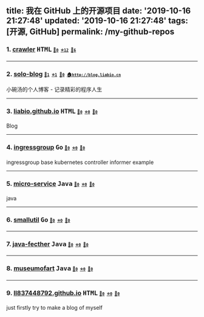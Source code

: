 title: 我在 GitHub 上的开源项目
date: '2019-10-16 21:27:48'
updated: '2019-10-16 21:27:48'
tags: [开源, GitHub]
permalink: /my-github-repos
---
<!-- 该页面会被定时任务自动覆盖，所以请勿手工更新 -->
<!-- 如果你有更漂亮的排版方式，请发 issue 告诉我们 -->

### 1. [crawler](https://github.com/liabio/crawler) <kbd title="主要编程语言">HTML</kbd> <span style="font-size: 12px;">[🤩`0`](https://github.com/liabio/crawler/watchers "关注数")&nbsp;&nbsp;[⭐️`12`](https://github.com/liabio/crawler/stargazers "收藏数")&nbsp;&nbsp;[🖖`6`](https://github.com/liabio/crawler/network/members "分叉数")</span>





---

### 2. [solo-blog](https://github.com/liabio/solo-blog) <kbd title="主要编程语言"></kbd> <span style="font-size: 12px;">[🤩`1`](https://github.com/liabio/solo-blog/watchers "关注数")&nbsp;&nbsp;[⭐️`1`](https://github.com/liabio/solo-blog/stargazers "收藏数")&nbsp;&nbsp;[🖖`0`](https://github.com/liabio/solo-blog/network/members "分叉数")&nbsp;&nbsp;[🏠`http://blog.liabio.cn`](http://blog.liabio.cn "项目主页")</span>

小碗汤的个人博客 - 记录精彩的程序人生



---

### 3. [liabio.github.io](https://github.com/liabio/liabio.github.io) <kbd title="主要编程语言">HTML</kbd> <span style="font-size: 12px;">[🤩`0`](https://github.com/liabio/liabio.github.io/watchers "关注数")&nbsp;&nbsp;[⭐️`0`](https://github.com/liabio/liabio.github.io/stargazers "收藏数")&nbsp;&nbsp;[🖖`0`](https://github.com/liabio/liabio.github.io/network/members "分叉数")</span>

Blog



---

### 4. [ingressgroup](https://github.com/liabio/ingressgroup) <kbd title="主要编程语言">Go</kbd> <span style="font-size: 12px;">[🤩`0`](https://github.com/liabio/ingressgroup/watchers "关注数")&nbsp;&nbsp;[⭐️`0`](https://github.com/liabio/ingressgroup/stargazers "收藏数")&nbsp;&nbsp;[🖖`0`](https://github.com/liabio/ingressgroup/network/members "分叉数")</span>

ingressgroup base kubernetes controller informer example



---

### 5. [micro-service](https://github.com/liabio/micro-service) <kbd title="主要编程语言">Java</kbd> <span style="font-size: 12px;">[🤩`0`](https://github.com/liabio/micro-service/watchers "关注数")&nbsp;&nbsp;[⭐️`0`](https://github.com/liabio/micro-service/stargazers "收藏数")&nbsp;&nbsp;[🖖`0`](https://github.com/liabio/micro-service/network/members "分叉数")</span>

java



---

### 6. [smallutil](https://github.com/liabio/smallutil) <kbd title="主要编程语言">Go</kbd> <span style="font-size: 12px;">[🤩`0`](https://github.com/liabio/smallutil/watchers "关注数")&nbsp;&nbsp;[⭐️`0`](https://github.com/liabio/smallutil/stargazers "收藏数")&nbsp;&nbsp;[🖖`0`](https://github.com/liabio/smallutil/network/members "分叉数")</span>





---

### 7. [java-fecther](https://github.com/liabio/java-fecther) <kbd title="主要编程语言">Java</kbd> <span style="font-size: 12px;">[🤩`0`](https://github.com/liabio/java-fecther/watchers "关注数")&nbsp;&nbsp;[⭐️`0`](https://github.com/liabio/java-fecther/stargazers "收藏数")&nbsp;&nbsp;[🖖`0`](https://github.com/liabio/java-fecther/network/members "分叉数")</span>





---

### 8. [museumofart](https://github.com/liabio/museumofart) <kbd title="主要编程语言">Java</kbd> <span style="font-size: 12px;">[🤩`0`](https://github.com/liabio/museumofart/watchers "关注数")&nbsp;&nbsp;[⭐️`0`](https://github.com/liabio/museumofart/stargazers "收藏数")&nbsp;&nbsp;[🖖`0`](https://github.com/liabio/museumofart/network/members "分叉数")</span>





---

### 9. [ll837448792.github.io](https://github.com/liabio/ll837448792.github.io) <kbd title="主要编程语言">HTML</kbd> <span style="font-size: 12px;">[🤩`0`](https://github.com/liabio/ll837448792.github.io/watchers "关注数")&nbsp;&nbsp;[⭐️`0`](https://github.com/liabio/ll837448792.github.io/stargazers "收藏数")&nbsp;&nbsp;[🖖`0`](https://github.com/liabio/ll837448792.github.io/network/members "分叉数")</span>

just firstly try to make a blog of myself

